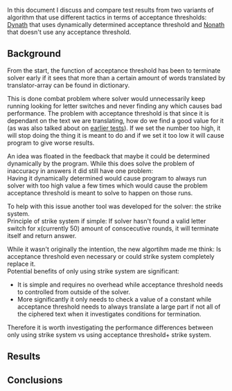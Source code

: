 

In this document I discuss and compare test results from two variants of algorithm that use different tactics in terms of acceptance thresholds: [Dynath](./Test-dynath-logs.md)
that uses dynamically determined acceptance threshold and [Nonath](./Test-noath-logs.md) that doesn't use any acceptance threshold.


## Background
From the start, the function of acceptance threshold has been to terminate solver early if it sees that more than a certain amount of words translated by translator-array can be found in dictionary.

This is done combat problem where solver would unnecessarily keep running looking for letter switches and never finding any which causes bad performance. 
The problem with acceptance threshold is that since it is dependant on the text we are translating, how do we find a good value for it (as was also talked about on [earlier tests](Test-initial-discussion.md)). 
If we set the number too high, it will stop doing the thing it is meant to do and if we set it too low it will cause program to give worse results.

An idea was floated in the feedback that maybe it could be determined dynamically by the program. 
While this does solve the problem of inaccuracy in answers it did still have one problem:  
Having it dynamically determined would cause program to always run solver with too high value a few times which would cause the problem acceptance threshold
 is meant to solve to happen on those runs. 
 
 To help with this issue another tool was developed for the solver: the strike system.  
 Principle of strike system if simple: If solver hasn't found a valid letter switch for x(currently 50) amount of conscecutive rounds, it will terminate itself and return answer.

 While it wasn't originally the intention, the new algortihm made me think: Is acceptance threshold even necessary or could strike system completely replace it.  
 Potential benefits of only using strike system are significant:  
 - It is simple and requires no overhead while acceptance threshold needs to controlled from outside of the solver. 
 - More significantly it only needs to check a value of a constant while acceptance threshold needs to always translate a large part if not all of the ciphered text when it investigates conditions for termination.

Therefore it is worth investigating the performance differences between only using strike system vs using acceptance threshold+ strike system.



## Results




## Conclusions



